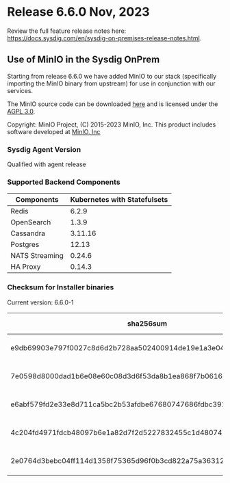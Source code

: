 Release 6.6.0 Nov, 2023
===

Review the full feature release notes here: https://docs.sysdig.com/en/sysdig-on-premises-release-notes.html.

## Use of MinIO in the Sysdig OnPrem

Starting from release 6.6.0 we have added MinIO to our stack (specifically importing the MinIO binary from upstream) for use in conjunction with our services.

The MinIO source code can be downloaded [here](https://github.com/minio/minio) and is licensed under the [AGPL 3.0](https://github.com/minio/minio/blob/master/LICENSE).

Copyright: MinIO Project, (C) 2015-2023 MinIO, Inc. This product includes software developed at [MinIO, Inc](https://min.io/)

### Sysdig Agent Version

Qualified with agent release

### Supported Backend Components

| **Components** | **Kubernetes with Statefulsets** |
|---|---|
| Redis                      | 6.2.9 |
| OpenSearch                 | 1.3.9 |
| Cassandra                  | 3.11.16 |
| Postgres                   | 12.13 |
| NATS Streaming             | 0.24.6 |
| HA Proxy                   | 0.14.3 |


### Checksum for Installer binaries

Current version: 6.6.0-1

| **sha256sum** | **Installer binary** |
|---|---|
| e9db69903e797f0027c8d6d2b728aa502400914de19e1a3e04ff927058cfea26 | installer-darwin-amd64 |
| 7e0598d8000dad1b6e08e60c08d3d6f53da8b1ea868f7b061664b502eb424302 | installer-darwin-arm64 |
| e6abf579fd2e33e8d711ca5bc2b53afdbe67680747686fdbc391c2cc80c88024 | installer-linux-amd64 |
| 4c204fd4971fdcb48097b6e1a82d7f2d5227832455c1d480747bc75393901113 | installer-linux-arm |
| 2e0764d3bebc04ff114d1358f75365d96f0b3cd822a75a36312cee9192590a09 | installer-linux-arm64 |

